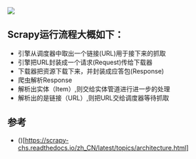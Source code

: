 ![](https://images2015.cnblogs.com/blog/931154/201703/931154-20170314141524729-978666187.png)

## Scrapy运行流程大概如下：

- 引擎从调度器中取出一个链接(URL)用于接下来的抓取
- 引擎把URL封装成一个请求(Request)传给下载器
- 下载器把资源下载下来，并封装成应答包(Response)
- 爬虫解析Response
- 解析出实体（Item）,则交给实体管道进行进一步的处理
- 解析出的是链接（URL）,则把URL交给调度器等待抓取

## 参考

- ()[https://scrapy-chs.readthedocs.io/zh_CN/latest/topics/architecture.html]